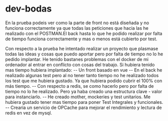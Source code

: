 # dev-bodas
En la prueba podeis ver como la parte de front no está diseñada y no funciona correctamente ya que todas las peticiones que hacia las he realizado con el POSTMAN.El back hasta lo que he podido realizar por falta de tiempo funciona correctamente y mas o menos está cubierto por test. 

Con respecto a la prueba he intentado realizar un proyecto que plasmase todas las ideas y cosas que puedo aportar pero por falta de tiempo no lo he pedido implantar. He tenido bastanes problemas con el docker de mi ordenador al entrar en conflicto con cosas del trabajo. Si hubiera tenido mas tiempo hubiera implantado:
  -- Un front basado en vue 
  -- En el back he realizado algunas test pero al no tener tanto tiempo no he realizado todos los test que me hubiera gustado. Ya que hubiera podido cubrir el 100% con    más tiempo.
  -- Con respecto a redis, se como hacerlo pero por falta de tiempo no lo he realizado. Pero ya haba creado una estructura clave - valor para instanciarlo. 
  -- He creado mother, mockeries y test unitarios. Me hubiera gustado tener mas tiempo para poner Test Integrales y funcionales. 
  -- Crearia un servicio de OPCache para mejorar el rendimiento y lectura de redis en vez de mysql. 
